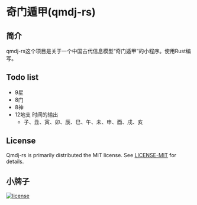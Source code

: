 # 奇门遁甲(qmdj-rs)

## 简介

qmdj-rs这个项目是关于一个中国古代信息模型“奇门遁甲”的小程序。使用Rust编写。

## Todo list

- 9星
- 8门
- 8神
- 12地支 时间的输出
  - 子、丑、寅、卯、辰、巳、午、未、申、酉、戌、亥

## License

Qmdj-rs is primarily distributed the MIT license.
See [LICENSE-MIT](LICENSE-MIT) for details.

## 小牌子

[![license](https://img.shields.io/github/license/CoderOverflow/qmdj-rs)](https://github.com/CoderOverflow/qmdj-rs/blob/master/LICENSE)
